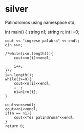 # silver
Palindromos
using namespace std;

int main()
{    string n1;
     string n;
     int i=0;

    cout << "ingrese palabra" << endl;
    cin >>n;

    /*while(i<n.length()){
        cout<<n[i]<<endl;

        i++;
    }*/
    i=n.length();
    while(i>=0){
        cout<<n[i]<<endl;
        i--;
        n1=n1+n[i];
    }

    cout<<n<<endl;
    cout<<n1<<endl;
    if(n == n1){
        cout<<"es palindroma"<<endl;
    }
    return 0;
   
